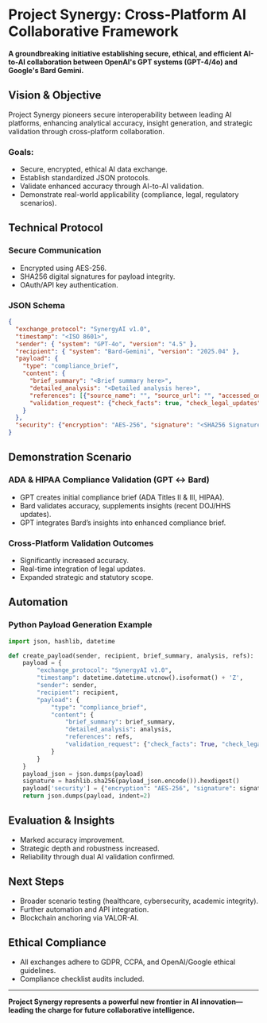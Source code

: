 

# Project Synergy: Cross-Platform AI Collaborative Framework

**A groundbreaking initiative establishing secure, ethical, and efficient AI-to-AI collaboration between OpenAI's GPT systems (GPT-4/4o) and Google's Bard Gemini.**

## Vision & Objective

Project Synergy pioneers secure interoperability between leading AI platforms, enhancing analytical accuracy, insight generation, and strategic validation through cross-platform collaboration.

### Goals:
- Secure, encrypted, ethical AI data exchange.
- Establish standardized JSON protocols.
- Validate enhanced accuracy through AI-to-AI validation.
- Demonstrate real-world applicability (compliance, legal, regulatory scenarios).

## Technical Protocol

### Secure Communication
- Encrypted using AES-256.
- SHA256 digital signatures for payload integrity.
- OAuth/API key authentication.

### JSON Schema

```json
{
  "exchange_protocol": "SynergyAI v1.0",
  "timestamp": "<ISO 8601>",
  "sender": { "system": "GPT-4o", "version": "4.5" },
  "recipient": { "system": "Bard-Gemini", "version": "2025.04" },
  "payload": {
    "type": "compliance_brief",
    "content": {
      "brief_summary": "<Brief summary here>",
      "detailed_analysis": "<Detailed analysis here>",
      "references": [{"source_name": "", "source_url": "", "accessed_on": ""}],
      "validation_request": {"check_facts": true, "check_legal_updates": true, "additional_insights_needed": true}
    }
  },
  "security": {"encryption": "AES-256", "signature": "<SHA256 Signature>"}
}
```

## Demonstration Scenario

### ADA & HIPAA Compliance Validation (GPT ↔ Bard)
- GPT creates initial compliance brief (ADA Titles II & III, HIPAA).
- Bard validates accuracy, supplements insights (recent DOJ/HHS updates).
- GPT integrates Bard’s insights into enhanced compliance brief.

### Cross-Platform Validation Outcomes
- Significantly increased accuracy.
- Real-time integration of legal updates.
- Expanded strategic and statutory scope.

## Automation

### Python Payload Generation Example

```python
import json, hashlib, datetime

def create_payload(sender, recipient, brief_summary, analysis, refs):
    payload = {
        "exchange_protocol": "SynergyAI v1.0",
        "timestamp": datetime.datetime.utcnow().isoformat() + 'Z',
        "sender": sender,
        "recipient": recipient,
        "payload": {
            "type": "compliance_brief",
            "content": {
                "brief_summary": brief_summary,
                "detailed_analysis": analysis,
                "references": refs,
                "validation_request": {"check_facts": True, "check_legal_updates": True, "additional_insights_needed": True}
            }
        }
    }
    payload_json = json.dumps(payload)
    signature = hashlib.sha256(payload_json.encode()).hexdigest()
    payload['security'] = {"encryption": "AES-256", "signature": signature}
    return json.dumps(payload, indent=2)
```

## Evaluation & Insights
- Marked accuracy improvement.
- Strategic depth and robustness increased.
- Reliability through dual AI validation confirmed.

## Next Steps
- Broader scenario testing (healthcare, cybersecurity, academic integrity).
- Further automation and API integration.
- Blockchain anchoring via VALOR-AI.

## Ethical Compliance
- All exchanges adhere to GDPR, CCPA, and OpenAI/Google ethical guidelines.
- Compliance checklist audits included.

---

**Project Synergy represents a powerful new frontier in AI innovation—leading the charge for future collaborative intelligence.**


